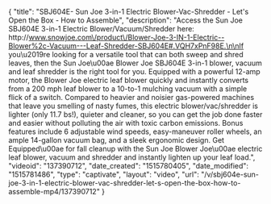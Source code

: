 {
    "title": "SBJ604E- Sun Joe 3-in-1 Electric Blower-Vac-Shredder - Let's Open the Box - How to Assemble",
    "description": "Access the Sun Joe SBJ604E 3-in-1 Electric Blower\/Vacuum\/Shredder here: http:\/\/www.snowjoe.com\/product\/Blower-Joe-3-IN-1-Electric--Blower%2c-Vacuum---Leaf-Shredder-SBJ604E#.VQH7xPnF98E.\n\nIf you\u2019re looking for a versatile tool that can both sweep and shred leaves, then the Sun Joe\u00ae Blower Joe SBJ604E 3-in-1 blower, vacuum and leaf shredder is the right tool for you. Equipped with a powerful 12-amp motor, the Blower Joe electric leaf blower quickly and instantly converts from a 200 mph leaf blower to a 10-to-1 mulching vacuum with a simple flick of a switch. Compared to heavier and noisier gas-powered machines that leave you smelling of nasty fumes, this electric blower\/vac\/shredder is lighter (only 11.7 bs!), quieter and cleaner, so you can get the job done faster and easier without polluting the air with toxic carbon emissions. Bonus features include 6 adjustable wind speeds, easy-maneuver roller wheels, an ample 14-gallon vacuum bag, and a sleek ergonomic design. Get Equipped\u00ae for fall cleanup with the Sun Joe Blower Joe\u00ae electric leaf blower, vacuum and shredder and instantly lighten up your leaf load.",
    "videoid": "137390712",
    "date_created": "1515780405",
    "date_modified": "1515781486",
    "type": "captivate",
    "layout": "video",
    "url": "\/v\/sbj604e-sun-joe-3-in-1-electric-blower-vac-shredder-let-s-open-the-box-how-to-assemble-mp4\/137390712"
}